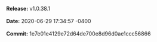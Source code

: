 **Release:** 
v1.0.38.1
<br><br>**Date:** 
2020-06-29 17:34:57 -0400
<br><br>**Commit:** 
1e7e01e4129e72d64de700e8d96d0ae1ccc56866
